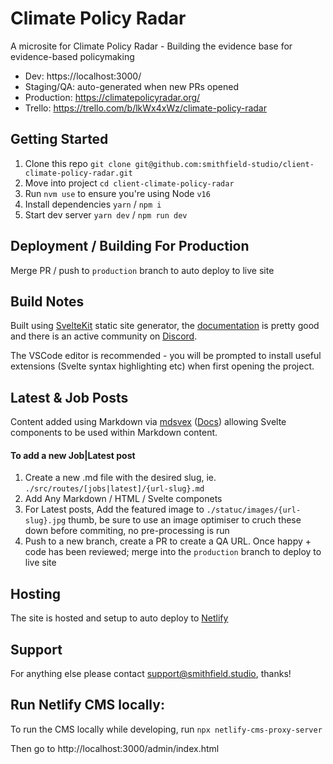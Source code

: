 # Climate Policy Radar

A microsite for Climate Policy Radar - Building the evidence base for evidence-based policymaking

- Dev: https://localhost:3000/
- Staging/QA: auto-generated when new PRs opened
- Production: https://climatepolicyradar.org/
- Trello: https://trello.com/b/lkWx4xWz/climate-policy-radar

## Getting Started

1. Clone this repo `git clone git@github.com:smithfield-studio/client-climate-policy-radar.git`
1. Move into project `cd client-climate-policy-radar`
1. Run `nvm use` to ensure you're using Node `v16`
1. Install dependencies `yarn` / `npm i`
1. Start dev server `yarn dev` / `npm run dev`

## Deployment / Building For Production

Merge PR / push to `production` branch to auto deploy to live site

## Build Notes

Built using [SvelteKit](https://kit.svelte.dev/) static site generator, the [documentation](https://kit.svelte.dev/docs) is pretty good and there is an active community on [Discord](https://discord.com/invite/yy75DKs).

The VSCode editor is recommended - you will be prompted to install useful extensions (Svelte syntax highlighting etc) when first opening the project.

## Latest & Job Posts

Content added using Markdown via [mdsvex](https://mdsvex.com/) ([Docs](https://mdsvex.com/docs)) allowing Svelte components to be used within Markdown content.

#### To add a new Job|Latest post

1. Create a new .md file with the desired slug, ie. `./src/routes/[jobs|latest]/{url-slug}.md`
1. Add Any Markdown / HTML / Svelte componets
1. For Latest posts, Add the featured image to `./statuc/images/{url-slug}.jpg` thumb, be sure to use an image optimiser to cruch these down before commiting, no pre-processing is run
1. Push to a new branch, create a PR to create a QA URL. Once happy + code has been reviewed; merge into the `production` branch to deploy to live site

## Hosting

The site is hosted and setup to auto deploy to [Netlify](https://www.netlify.com/)

## Support

For anything else please contact [support@smithfield.studio](mailto:support@smithfield.studio), thanks!

## Run Netlify CMS locally:

To run the CMS locally while developing, run `npx netlify-cms-proxy-server`

Then go to http://localhost:3000/admin/index.html
